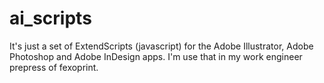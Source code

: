 # ai_scripts
It's just a set of ExtendScripts (javascript) for the Adobe Illustrator, Adobe Photoshop and Adobe InDesign apps.
I'm use that in my work engineer prepress of fexoprint.
